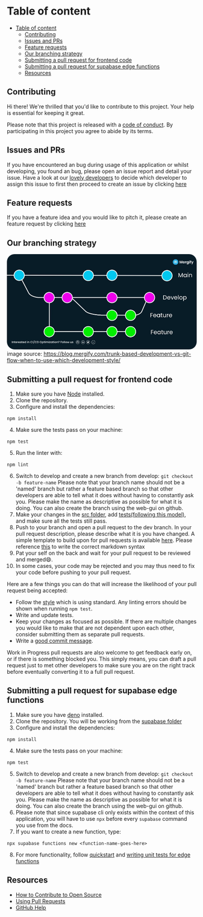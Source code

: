 # Table of content
- [Table of content](#table-of-content)
  - [Contributing](#contributing)
  - [Issues and PRs](#issues-and-prs)
  - [Feature requests](#feature-requests)
  - [Our branching strategy](#our-branching-strategy)
  - [Submitting a pull request for frontend code](#submitting-a-pull-request-for-frontend-code)
  - [Submitting a pull request for supabase edge functions](#submitting-a-pull-request-for-supabase-edge-functions)
  - [Resources](#resources)

## Contributing

Hi there! We're thrilled that you'd like to contribute to this project. Your help is essential for keeping it great.

Please note that this project is released with a <a href="CODE_OF_CONDUCT.md">code of conduct</a>. By participating in this project you agree to abide by its terms.

## Issues and PRs

If you have encountered an bug during usage of this application or whilst developing, you found an bug, please open an issue report and detail your issue. Have a look at our <a href="">lovely developers</a> to decide which developer to assign this issue to first then proceed to create an issue by clicking <a href="">here</a>

## Feature requests

If you have a feature idea and you would like to pitch it, please create an feature request by clicking <a href="">here</a>

## Our branching strategy

![Git trunk based strategy!](/images/GitFlow_trunk.png "Git trunk based strategy")
image source: https://blog.mergify.com/trunk-based-development-vs-git-flow-when-to-use-which-development-style/

## Submitting a pull request for frontend code

1. Make sure you have <a href="https://nodejs.org/en/download/current">Node</a> installed.
2. Clone the repository.
3. Configure and install the dependencies:
```
npm install
```
4. Make sure the tests pass on your machine: 
```
npm test
```
5. Run the linter with:
```
npm lint
```
6. Switch to develop and create a new branch from develop: 
```git checkout -b feature-name``` 
Please note that your branch name should not be a 'named' branch but rather a feature based branch so that other developers are able to tell what it does without having to constantly ask you. Please make the name as descriptive as possible for what it is doing. You can also create the branch using the web-gui on github.
7. Make your changes in the <a href="/src">src folder</a>, add <a href="">tests(following this model)</a>, and make sure all the tests still pass.
8. Push to your branch and open a pull request to the dev branch. In your pull request description, please describe what it is you have changed. A simple template to build upon for pull requests is available <a href="pull_request_template.md">here</a>. Please reference <a href="https://www.markdownguide.org/basic-syntax/#overview">this</a> to write the correct markdown syntax
9. Pat your self on the back and wait for your pull request to be reviewed and merged😄.
10. In some cases, your code may be rejected and you may thus need to fix your code before pushing to your pull request.

Here are a few things you can do that will increase the likelihood of your pull request being accepted:

- Follow the <a href="https://standardjs.com/">style</a> which is using standard. Any linting errors should be shown when running `npm test`.
- Write and update tests.
- Keep your changes as focused as possible. If there are multiple changes you would like to make that are not dependent upon each other, consider submitting them as separate pull requests.
- Write a <a href="http://tbaggery.com/2008/04/19/a-note-about-git-commit-messages.html">good commit message</a>.

Work in Progress pull requests are also welcome to get feedback early on, or if there is something blocked you. This simply means, you can draft a pull request just to met other developers to make sure you are on the right track before eventually converting it to a full pull request.

## Submitting a pull request for supabase edge functions

1. Make sure you have <a href="https://docs.deno.com/runtime/manual/getting_started/installation">deno</a> installed.
2. Clone the repository. You will be working from the <a href="/supabase/">supabase folder</a>
3. Configure and install the dependencies:
```
npm install
```
4. Make sure the tests pass on your machine: 
```
npm test
```
5. Switch to develop and create a new branch from develop: 
```git checkout -b feature-name``` 
Please note that your branch name should not be a 'named' branch but rather a feature based branch so that other developers are able to tell what it does without having to constantly ask you. Please make the name as descriptive as possible for what it is doing. You can also create the branch using the web-gui on github.
6. Please note that since supabase cli only exists within the context of this application, you will have to use ```npx``` before every ```supabase``` command you use from the docs.
7. If you want to create a new function, type:
```
npx supabase functions new <function-name-goes-here>
```
8. For more functionality, follow <a href="https://supabase.com/docs/guides/functions/quickstart">quickstart</a> and <a href="https://supabase.com/docs/guides/functions/unit-test#testing-in-deno">writing unit tests for edge functions</a>

## Resources

- [How to Contribute to Open Source](https://opensource.guide/how-to-contribute/)
- [Using Pull Requests](https://help.github.com/articles/about-pull-requests/)
- [GitHub Help](https://help.github.com)